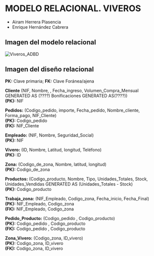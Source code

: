 # MODELO RELACIONAL. VIVEROS
- Airam Herrera Plasencia
- Enrique Hernández Cabrera
## Imagen del modelo relacional
![Viveros_ADBD](https://github.com/user-attachments/assets/d3f63d2d-fc9a-4d8a-a329-b118c1c0c589)
## Imagen del diseño relacional
**PK:** Clave primaria; **FK:** Clave Foránea/ajena

**Cliente** (NIF, Nombre, , Fecha_ingreso, Volumen_Compra_Mensual GENERATED AS (????) Bonificaciones GENERATED AS(????))  
**(PK):** NIF

**Pedidos:** (Codigo_pedido, importe, Fecha_pedido, Nombre_cliente, Forma_pago, NIF_Cliente)  
**(PK):** Codigo_pedido  
**(FK):** NIF_Cliente

**Empleado:** (NIF, Nombre, Seguridad_Social)   
**(PK):** NIF

**Vivero:** (ID, Nombre, Latitud, longitud, Teléfono)  
**(PK):** ID

**Zona:** (Codigo_de_zona, Nombre, latitud, longitud)  
**(PK):** Codigo_de_zona

**Productos:** (Codigo_producto, Nombre, Tipo, Unidades_Totales, Stock, Unidades_Vendidas GENERATED AS (Unidades_Totales - Stock)  
**(PK):** Codigo_producto

**Trabaja_zona:** (NIF_Empleado, Codigo_zona, Fecha_inicio, Fecha_Final)  
**(PK):** NIF_Empleado, Codigo_zona  
**(FK):** NIF_Empleado, Codigo_zona

**Pedido_Producto:** (Codigo_pedido , Codigo_producto)  
**(PK):** Codigo_pedido , Codigo_producto  
**(FK):** Codigo_pedido , Codigo_producto

**Zona_Vivero:** (Codigo_zona, ID_vivero)  
**(PK):** Codigo_zona, ID_vivero  
**(FK):** Codigo_zona, ID_vivero



